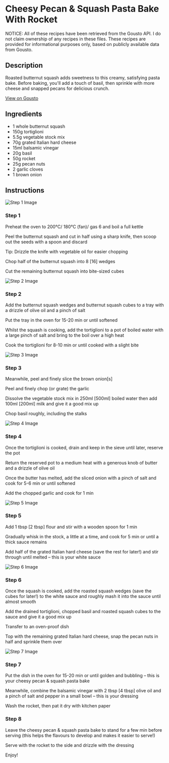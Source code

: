 # Cheesy Pecan & Squash Pasta Bake With Rocket

NOTICE: All of these recipes have been retrieved from the Gousto API. I do not claim ownership of any recipes in these files. These recipes are provided for informational purposes only, based on publicly available data from Gousto.

## Description

Roasted butternut squash adds sweetness to this creamy, satisfying pasta bake. Before baking, you'll add a touch of basil, then sprinkle with more cheese and snapped pecans for delicious crunch. 

[View on Gousto](https://www.gousto.co.uk/recipes/cookbook/cheesy-pecan-squash-pasta-bake-with-rocket)

## Ingredients

- 1 whole butternut squash
- 150g tortiglioni
- 5.5g vegetable stock mix
- 70g grated Italian hard cheese
- 15ml balsamic vinegar
- 20g basil
- 50g rocket
- 25g pecan nuts
- 2 garlic cloves
- 1 brown onion

## Instructions

![Step 1 Image](https://production-media.gousto.co.uk/cms/recipe-step-image/Step-1-1602248526363-x200.jpg)

### Step 1

Preheat the oven to 200°C/ 180°C (fan)/ gas 6 and boil a full kettle

Peel the butternut squash and cut in half using a sharp knife, then scoop out the seeds with a spoon and discard

Tip: Drizzle the knife with vegetable oil for easier chopping

Chop half of the butternut squash into 8 <span class="text-danger">[16]</span> wedges

Cut the remaining butternut squash into bite-sized cubes

![Step 2 Image](https://production-media.gousto.co.uk/cms/recipe-step-image/Step-2-1602248539085-x200.jpg)

### Step 2

Add the butternut squash wedges and butternut squash cubes to a tray with a drizzle of olive oil and a pinch of salt

Put the tray in the oven for 15-20 min or until softened

Whilst the squash is cooking, add the tortiglioni to a pot of boiled water with a large pinch of salt and bring to the boil over a high heat

Cook the tortiglioni for 8-10 min or until cooked with a slight bite

![Step 3 Image](https://production-media.gousto.co.uk/cms/recipe-step-image/Step-3-1602248555957-x200.jpg)

### Step 3

Meanwhile, peel and finely slice the brown onion<span class="text-danger">[s]</span>

Peel and finely chop (or grate) the garlic

Dissolve the vegetable stock mix in 250ml<span class="text-danger"> [500ml] </span>boiled water then add 100ml<span class="text-danger"> [200ml]</span> milk and give it a good mix up

Chop basil roughly, including the stalks

![Step 4 Image](https://production-media.gousto.co.uk/cms/recipe-step-image/Step-4-1602248608593-x200.jpg)

### Step 4

Once the tortiglioni is cooked, drain and keep in the sieve until later, reserve the pot

Return the reserved pot to a medium heat with a generous knob of butter and a drizzle of olive oil

Once the butter has melted, add the sliced onion with a pinch of salt and cook for 5-6 min or until softened

Add the chopped garlic and cook for 1 min

![Step 5 Image](https://production-media.gousto.co.uk/cms/recipe-step-image/Step-5-1602248616449-x200.jpg)

### Step 5

Add 1 tbsp<span class="text-danger"> [2 tbsp]</span> flour and stir with a wooden spoon for 1 min

Gradually whisk in the stock, a little at a time, and cook for 5 min or until a thick sauce remains

Add half of the grated Italian hard cheese (save the rest for later!) and stir through until melted – this is your white sauce

![Step 6 Image](https://production-media.gousto.co.uk/cms/recipe-step-image/Step-6-1602248638835-x200.jpg)

### Step 6

Once the squash is cooked, add the roasted squash wedges (save the cubes for later!) to the white sauce and roughly mash it into the sauce until almost smooth

Add the drained tortiglioni, chopped basil and roasted squash cubes to the sauce and give it a good mix up

Transfer to an oven-proof dish

Top with the remaining grated Italian hard cheese, snap the pecan nuts in half and sprinkle them over

![Step 7 Image](https://production-media.gousto.co.uk/cms/recipe-step-image/Step-7-1602248658515-x200.jpg)

### Step 7

Put the dish in the oven for 15-20 min or until golden and bubbling – this is your cheesy pecan & squash pasta bake

Meanwhile, combine the balsamic vinegar with 2 tbsp <span class="text-danger">[4 tbsp] </span>olive oil and a pinch of salt and pepper in a small bowl – this is your dressing

Wash the rocket, then pat it dry with kitchen paper

### Step 8

Leave the cheesy pecan & squash pasta bake to stand for a few min before serving (this helps the flavours to develop and makes it easier to serve!)

Serve with the rocket to the side and drizzle with the dressing

Enjoy!

